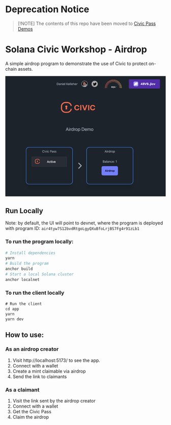 # Deprecation Notice

> [!NOTE] The contents of this repo have been moved to [Civic Pass Demos](https://github.com/civicteam/civic-pass-demos)
>

# Solana Civic Workshop - Airdrop

A simple airdrop program to demonstrate the use of Civic to protect on-chain assets.

![img.png](img.png)

## Run Locally

Note: by default, the UI will point to devnet, where the program is deployed with program ID:
`air4tyw7S12bvdRtgoLgyQXuBfoLrjBS7Fg4r91zLb1`

### To run the program locally:

```bash
# Install dependencies
yarn
# Build the program
anchor build
# Start a local Solana cluster
anchor localnet
```

### To run the client locally

```
# Run the client
cd app
yarn
yarn dev
```

## How to use:

### As an airdrop creator

1. Visit http://localhost:5173/ to see the app.
2. Connect with a wallet
3. Create a mint claimable via airdrop
4. Send the link to claimants

### As a claimant

1. Visit the link sent by the airdrop creator
2. Connect with a wallet
3. Get the Civic Pass
4. Claim the airdrop
